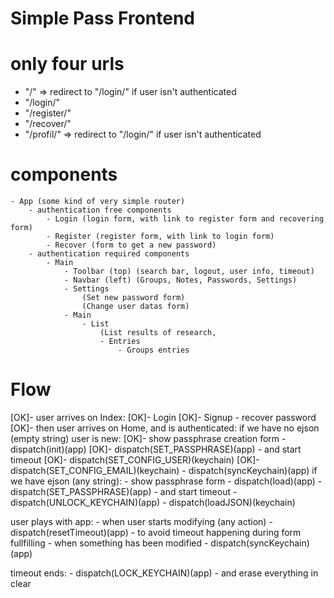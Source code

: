 # Simple Pass Frontend

# only four urls

 - "/" => redirect to "/login/" if user isn't authenticated
 - "/login/"
 - "/register/"
 - "/recover/"
 - "/profil/" => redirect to "/login/" if user isn't authenticated

# components
    - App (some kind of very simple router)
        - authentication free components
            - Login (login form, with link to register form and recovering form)
            - Register (register form, with link to login form)
            - Recover (form to get a new password)
        - authentication required components
            - Main
                - Toolbar (top) (search bar, logout, user info, timeout)
                - Navbar (left) (Groups, Notes, Passwords, Settings)
                - Settings
                    (Set new password form)
                    (Change user datas form)
                - Main
                    - List
                        (List results of research, 
                        - Entries
                            - Groups entries

# Flow

[OK]- user arrives on Index:
    [OK]- Login
    [OK]- Signup
    - recover password
[OK]- then user arrives on Home, and is authenticated:
if we have no ejson (empty string) user is new:
    [OK]- show passphrase creation form
    - dispatch(init)(app)
        [OK]- dispatch(SET_PASSPHRASE)(app) - and start timeout
        [OK]- dispatch(SET_CONFIG_USER)(keychain)
        [OK]- dispatch(SET_CONFIG_EMAIL)(keychain)
        - dispatch(syncKeychain)(app)
if we have ejson (any string):
    - show passphrase form
    - dispatch(load)(app)
        - dispatch(SET_PASSPHRASE)(app) - and start timeout
        - dispatch(UNLOCK_KEYCHAIN)(app)
        - dispatch(loadJSON)(keychain)

user plays with app:
    - when user starts modifying (any action)
        - dispatch(resetTimeout)(app) - to avoid timeout happening during form fullfilling
    - when something has been modified
        - dispatch(syncKeychain)(app)

timeout ends:
    - dispatch(LOCK_KEYCHAIN)(app) - and erase everything in clear

